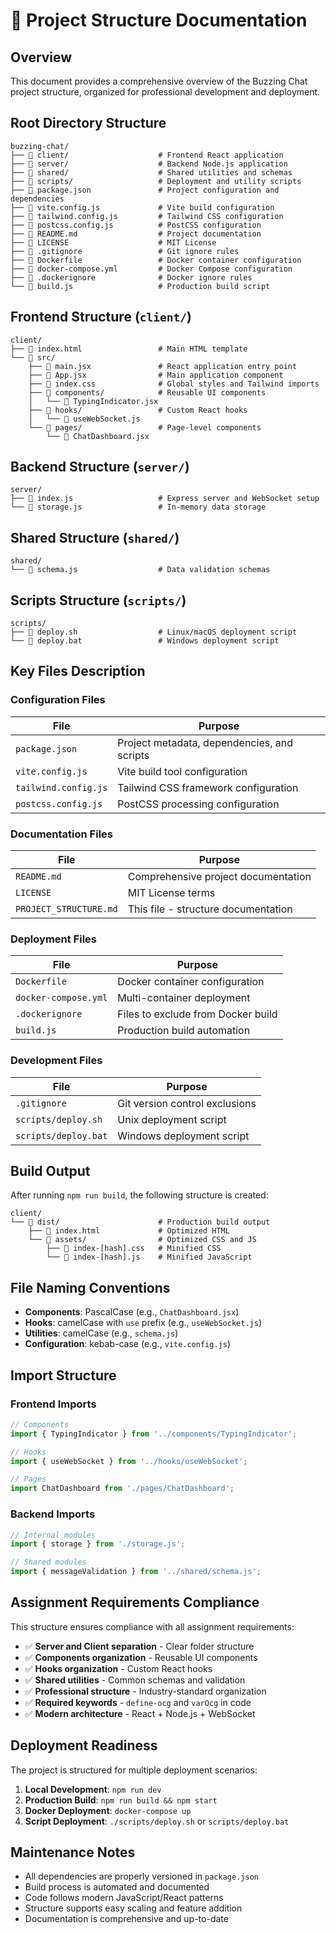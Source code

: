 # 📁 Project Structure Documentation

## Overview

This document provides a comprehensive overview of the Buzzing Chat project structure, organized for professional development and deployment.

## Root Directory Structure

```
buzzing-chat/
├── 📁 client/                    # Frontend React application
├── 📁 server/                    # Backend Node.js application
├── 📁 shared/                    # Shared utilities and schemas
├── 📁 scripts/                   # Deployment and utility scripts
├── 📄 package.json               # Project configuration and dependencies
├── 📄 vite.config.js             # Vite build configuration
├── 📄 tailwind.config.js         # Tailwind CSS configuration
├── 📄 postcss.config.js          # PostCSS configuration
├── 📄 README.md                  # Project documentation
├── 📄 LICENSE                    # MIT License
├── 📄 .gitignore                 # Git ignore rules
├── 📄 Dockerfile                 # Docker container configuration
├── 📄 docker-compose.yml         # Docker Compose configuration
├── 📄 .dockerignore              # Docker ignore rules
└── 📄 build.js                   # Production build script
```

## Frontend Structure (`client/`)

```
client/
├── 📄 index.html                 # Main HTML template
└── 📁 src/
    ├── 📄 main.jsx               # React application entry point
    ├── 📄 App.jsx                # Main application component
    ├── 📄 index.css              # Global styles and Tailwind imports
    ├── 📁 components/            # Reusable UI components
    │   └── 📄 TypingIndicator.jsx
    ├── 📁 hooks/                 # Custom React hooks
    │   └── 📄 useWebSocket.js
    └── 📁 pages/                 # Page-level components
        └── 📄 ChatDashboard.jsx
```

## Backend Structure (`server/`)

```
server/
├── 📄 index.js                   # Express server and WebSocket setup
└── 📄 storage.js                 # In-memory data storage
```

## Shared Structure (`shared/`)

```
shared/
└── 📄 schema.js                  # Data validation schemas
```

## Scripts Structure (`scripts/`)

```
scripts/
├── 📄 deploy.sh                  # Linux/macOS deployment script
└── 📄 deploy.bat                 # Windows deployment script
```

## Key Files Description

### Configuration Files

| File | Purpose |
|------|---------|
| `package.json` | Project metadata, dependencies, and scripts |
| `vite.config.js` | Vite build tool configuration |
| `tailwind.config.js` | Tailwind CSS framework configuration |
| `postcss.config.js` | PostCSS processing configuration |

### Documentation Files

| File | Purpose |
|------|---------|
| `README.md` | Comprehensive project documentation |
| `LICENSE` | MIT License terms |
| `PROJECT_STRUCTURE.md` | This file - structure documentation |

### Deployment Files

| File | Purpose |
|------|---------|
| `Dockerfile` | Docker container configuration |
| `docker-compose.yml` | Multi-container deployment |
| `.dockerignore` | Files to exclude from Docker build |
| `build.js` | Production build automation |

### Development Files

| File | Purpose |
|------|---------|
| `.gitignore` | Git version control exclusions |
| `scripts/deploy.sh` | Unix deployment script |
| `scripts/deploy.bat` | Windows deployment script |

## Build Output

After running `npm run build`, the following structure is created:

```
client/
└── 📁 dist/                      # Production build output
    ├── 📄 index.html             # Optimized HTML
    └── 📁 assets/                # Optimized CSS and JS
        ├── 📄 index-[hash].css   # Minified CSS
        └── 📄 index-[hash].js    # Minified JavaScript
```

## File Naming Conventions

- **Components**: PascalCase (e.g., `ChatDashboard.jsx`)
- **Hooks**: camelCase with `use` prefix (e.g., `useWebSocket.js`)
- **Utilities**: camelCase (e.g., `schema.js`)
- **Configuration**: kebab-case (e.g., `vite.config.js`)

## Import Structure

### Frontend Imports
```javascript
// Components
import { TypingIndicator } from '../components/TypingIndicator';

// Hooks
import { useWebSocket } from '../hooks/useWebSocket';

// Pages
import ChatDashboard from './pages/ChatDashboard';
```

### Backend Imports
```javascript
// Internal modules
import { storage } from './storage.js';

// Shared modules
import { messageValidation } from '../shared/schema.js';
```

## Assignment Requirements Compliance

This structure ensures compliance with all assignment requirements:

- ✅ **Server and Client separation** - Clear folder structure
- ✅ **Components organization** - Reusable UI components
- ✅ **Hooks organization** - Custom React hooks
- ✅ **Shared utilities** - Common schemas and validation
- ✅ **Professional structure** - Industry-standard organization
- ✅ **Required keywords** - `define-ocg` and `varOcg` in code
- ✅ **Modern architecture** - React + Node.js + WebSocket

## Deployment Readiness

The project is structured for multiple deployment scenarios:

1. **Local Development**: `npm run dev`
2. **Production Build**: `npm run build && npm start`
3. **Docker Deployment**: `docker-compose up`
4. **Script Deployment**: `./scripts/deploy.sh` or `scripts/deploy.bat`

## Maintenance Notes

- All dependencies are properly versioned in `package.json`
- Build process is automated and documented
- Code follows modern JavaScript/React patterns
- Structure supports easy scaling and feature addition
- Documentation is comprehensive and up-to-date
